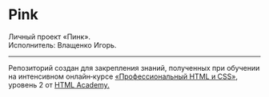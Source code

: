 # Pink
Личный проект «Пинк».<br>
Исполнитель: Влащенко Игорь.<br><hr>
Репозиторий создан для закрепления знаний, полученных при обучении на интенсивном онлайн‑курсе <a href="https://htmlacademy.ru/intensive/adaptive">«Профессиональный HTML и CSS»</a>, уровень 2 от <a href="https://htmlacademy.ru/">HTML Academy.</a>
